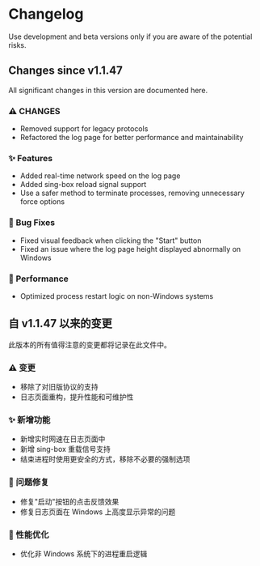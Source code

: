 # Changelog
Use development and beta versions only if you are aware of the potential risks.

## Changes since v1.1.47
All significant changes in this version are documented here.

### ⚠ CHANGES
- Removed support for legacy protocols
- Refactored the log page for better performance and maintainability

### ✨ Features 
- Added real-time network speed on the log page
- Added sing-box reload signal support
- Use a safer method to terminate processes, removing unnecessary force options

### 🐛 Bug Fixes
- Fixed visual feedback when clicking the "Start" button
- Fixed an issue where the log page height displayed abnormally on Windows

### 🔨 Performance
- Optimized process restart logic on non-Windows systems


## 自 v1.1.47 以来的变更
此版本的所有值得注意的变更都将记录在此文件中。

### ⚠ 变更
- 移除了对旧版协议的支持
- 日志页面重构，提升性能和可维护性

### ✨ 新增功能
- 新增实时网速在日志页面中
- 新增 sing-box 重载信号支持
- 结束进程时使用更安全的方式，移除不必要的强制选项

### 🐛 问题修复
- 修复"启动"按钮的点击反馈效果
- 修复日志页面在 Windows 上高度显示异常的问题

### 🔨 性能优化
- 优化非 Windows 系统下的进程重启逻辑
